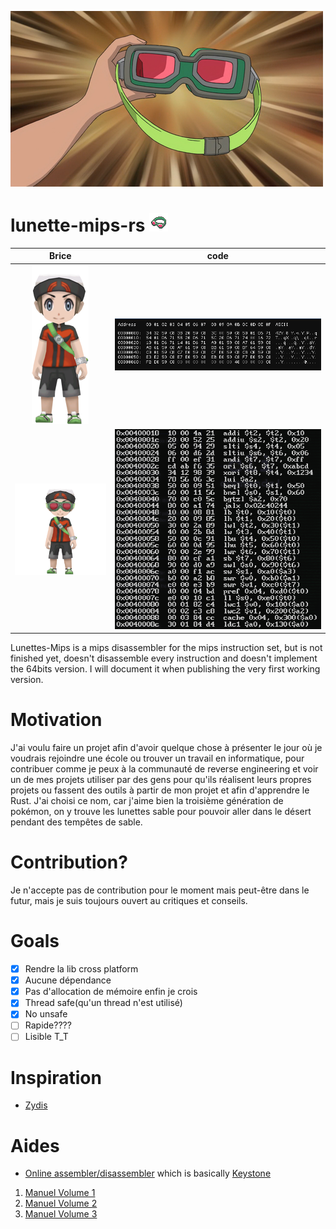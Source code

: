 ![](/img/go-goggles.png)
# lunette-mips-rs ![](img/Miniature_Lunettes_Sable_ROSA.png)

|             Brice              |            code             |
| :----------------------------: | :-------------------------: |
| ![](/img/brice-no-goggles.png) |      ![](/img/hex.png)      |
|  ![](/img/brice-goggles.png)   | ![](/img/mips-assembly.png) |


Lunettes-Mips is a mips disassembler for the mips instruction set, but is not finished yet, doesn't disassemble every instruction and doesn't implement the 64bits version. I will document it when publishing the very first working version.

# Motivation

J'ai voulu faire un projet afin d'avoir quelque chose à présenter le jour où je voudrais rejoindre une école ou trouver un travail en informatique, pour contribuer comme je peux à la communauté de reverse engineering et voir un de mes projets utiliser par des gens pour qu'ils réalisent leurs propres projets ou fassent des outils à partir de mon projet et afin d'apprendre le Rust. J'ai choisi ce nom, car j'aime bien la troisième génération de pokémon, on y trouve les lunettes sable pour pouvoir aller dans le désert pendant des tempêtes de sable.

# Contribution?

Je n'accepte pas de contribution pour le moment mais peut-être dans le futur, mais je suis toujours ouvert au critiques et conseils.

# Goals

- [x] Rendre la lib cross platform
- [x] Aucune dépendance
- [x] Pas d'allocation de mémoire enfin je crois
- [x] Thread safe(qu'un thread n'est utilisé)
- [x] No unsafe
- [ ] Rapide????
- [ ] Lisible T_T
# Inspiration

- [Zydis](https://github.com/zyantific/zydis)

# Aides

- [Online assembler/disassembler](https://yozan233.github.io/Online-Assembler-Disassembler/) which is basically [Keystone](https://github.com/keystone-engine/keystone)
1. [Manuel Volume 1](https://riteme.site/nscscc/doc/mips/Volume%20I:%20Introduction%20to%20MIPS32%20Architecture.pdf)
2. [Manuel Volume 2](https://riteme.site/nscscc/doc/mips/Volume%20II:%20MIPS32%20Instruction%20Set.pdf)
3. [Manuel Volume 3](https://s3-eu-west-1.amazonaws.com/downloads-mips/documents/MD00090-2B-MIPS32PRA-AFP-06.02.pdf)